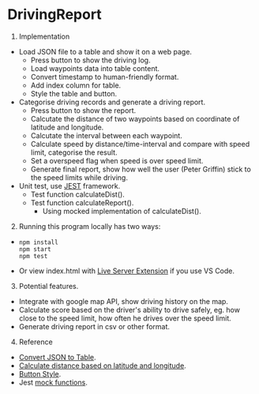 # DrivingReport

1. Implementation
- Load JSON file to a table and show it on a web page. 
    - Press button to show the driving log.
    - Load waypoints data into table content.
    - Convert timestamp to human-friendly format.
    - Add index column for table. 
    - Style the table and button.
- Categorise driving records and generate a driving report. 
    - Press button to show the report. 
    - Calcutate the distance of two waypoints based on coordinate of latitude and longitude. 
    - Calcutate the interval between each waypoint. 
    - Calculate speed by distance/time-interval and compare with speed limit, categorise the result. 
    - Set a overspeed flag when speed is over speed limit. 
    - Generate final report, show how well the user (Peter Griffin) stick to the speed limits while driving.
- Unit test, use [JEST](https://jestjs.io/) framework. 
    - Test function calculateDist().
    - Test function calculateReport().
        - Using mocked implementation of calculateDist().
2. Running this program locally has two ways: 
- 
    ```
    npm install
    npm start
    npm test
    ``` 
- Or view index.html with [Live Server Extension](https://marketplace.visualstudio.com/items?itemName=ritwickdey.LiveServer) if you use VS Code.  

3. Potential features.
- Integrate with google map API, show driving history on the map. 
- Calculate score based on the driver's ability to drive safely, eg. how close to the speed limit, how often he drives over the speed limit. 
- Generate driving report in csv or other format. 

4. Reference
- [Convert JSON to Table](https://www.encodedna.com/javascript/practice-ground/default.htm?pg=convert_json_to_table_javascript).
- [Calculate distance based on latitude and longitude](https://www.geodatasource.com/developers/javascript).
- [Button Style](https://getcssscan.com/css-buttons-examples).
- Jest [mock functions](https://jestjs.io/docs/mock-function-api#mockfnmockimplementationfn).
